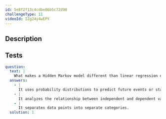 ```yaml
---
id: 5e8f2f13c4cdbe86b5c72d90
challengeType: 11
videoId: IZg24y4wEPY
---
```


## Description

<section id='description'>
</section>

## Tests

<section id='tests'>

```yml
question:
  text: |
    What makes a Hidden Markov model different than linear regression or classification?
  answers:
    - |
      It uses probability distributions to predict future events or states.
    - |
      It analyzes the relationship between independent and dependent variables to make predictions.
    - |
      It separates data points into separate categories.
  solution: 1
```

</section>
